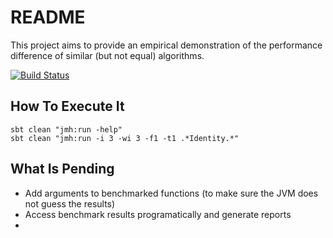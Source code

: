 # README

This project aims to provide an empirical demonstration of the performance difference of similar (but not equal) algorithms. 

[![Build Status](https://api.travis-ci.org/mauriciojost/scala-mini-benchmark.svg)](https://travis-ci.org/mauriciojost/scala-mini-benchmark)

## How To Execute It

```
sbt clean "jmh:run -help"
sbt clean "jmh:run -i 3 -wi 3 -f1 -t1 .*Identity.*"
```

## What Is Pending

- Add arguments to benchmarked functions (to make sure the JVM does not guess the results)
- Access benchmark results programatically and generate reports
- 
